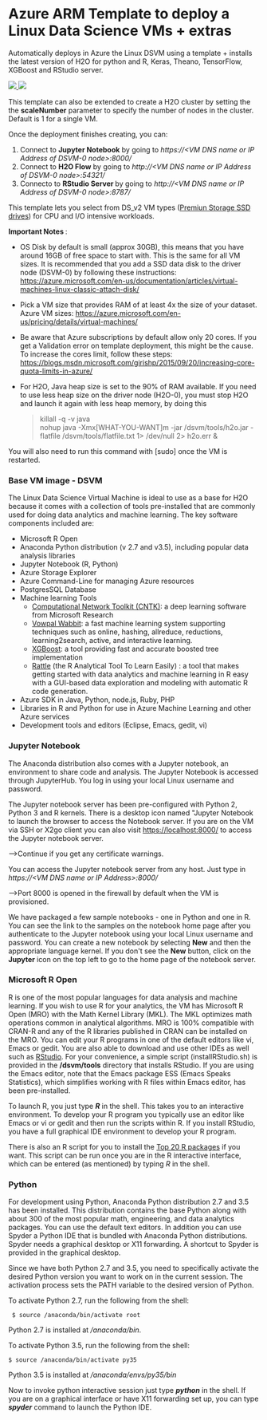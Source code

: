 # Azure ARM Template to deploy a Linux Data Science VMs + extras
Automatically deploys in Azure the Linux DSVM using a template + installs the latest version of H2O for python and R, Keras, Theano, TensorFlow, XGBoost and RStudio server.


<a href="https://portal.azure.com/#create/Microsoft.Template/uri/https%3A%2F%2Fraw.githubusercontent.com%2Fpablomarin%2FAzure-Linux-DSVM-plus-extras%2Fmaster%2Fazuredeploy.json" target="_blank">
    <img src="http://azuredeploy.net/deploybutton.png"/>
</a>
<a href="http://armviz.io/#/?load=https%3A%2F%2Fraw.githubusercontent.com%2Fpablomarin%2FAzure-Linux-DSVM-plus-extras%2Fmaster%2Fazuredeploy.json" target="_blank">
    <img src="http://armviz.io/visualizebutton.png"/>
</a>

This template can also be extended to create a H2O cluster by setting the the <b>scaleNumber</b> parameter to specify the number of nodes in the cluster. Default is 1 for a single VM.

Once the deployment finishes creating, you can:

1) Connect to <b>Jupyter Notebook</b> by going to *https://\<VM DNS name or IP Address of DSVM-0 node\>:8000/*</br>
2) Connect to <b> H2O Flow</b> by going to *http://\<VM DNS name or IP Address of DSVM-0 node\>:54321/*
3) Connecto to <b> RStudio Server </b> by going to *http://\<VM DNS name or IP Address of DSVM-0 node\>:8787/*

This template lets you select from DS_v2 VM types (<a href="https://azure.microsoft.com/en-us/documentation/articles/storage-premium-storage/" target="_blank">Premiun Storage SSD drives</a>) for CPU and I/O intensive workloads.


<b>Important Notes </b>:<br>
- OS Disk by default is small (approx 30GB), this means that you have around 16GB of free space to start with. This is the same for all VM sizes. It is recommended that you add a SSD data disk to the driver node (DSVM-0) by following these instructions: https://azure.microsoft.com/en-us/documentation/articles/virtual-machines-linux-classic-attach-disk/
- Pick a VM size that provides RAM of at least 4x the size of your dataset. Azure VM sizes: https://azure.microsoft.com/en-us/pricing/details/virtual-machines/
- Be aware that Azure subscriptions by default allow only 20 cores. If you get a Validation error on template deployment, this might be the cause. To increase the cores limit, follow these steps: https://blogs.msdn.microsoft.com/girishp/2015/09/20/increasing-core-quota-limits-in-azure/
- For H2O, Java heap size is set to the 90% of RAM available. If you need to use less heap size on the driver node (H2O-0), you must stop H2O and launch it again with less heap memory, by doing this

	> killall -q -v java <br>
	> nohup java -Xmx[WHAT-YOU-WANT]m -jar /dsvm/tools/h2o.jar -flatfile /dsvm/tools/flatfile.txt 1> /dev/null 2> h2o.err &

You will also need to run this command with [sudo] once the VM is restarted.

### Base VM image - DSVM

The Linux Data Science Virtual Machine is ideal to use as a base for H2O because it comes with a collection of tools pre-installed that are commonly used for doing data analytics and machine learning. The key software components included are:

- Microsoft R Open
- Anaconda Python distribution (v 2.7 and v3.5), including popular data analysis libraries
- Jupyter Notebook (R, Python)
- Azure Storage Explorer
- Azure Command-Line for managing Azure resources
- PostgresSQL Database
- Machine learning Tools
    - [Computational Network Toolkit (CNTK)](https://github.com/Microsoft/CNTK): a deep learning software from Microsoft Research
    - [Vowpal Wabbit](https://github.com/JohnLangford/vowpal_wabbit): a fast machine learning system supporting techniques such as online, hashing, allreduce, reductions, learning2search, active, and interactive learning.
    - [XGBoost](https://xgboost.readthedocs.org/en/latest/): a tool providing fast and accurate boosted tree implementation
    - [Rattle](http://rattle.togaware.com/) (the R Analytical Tool To Learn Easily) : a tool that makes getting started with data analytics and machine learning in R easy with a GUI-based data exploration and modeling with automatic R code generation. 
- Azure SDK in Java, Python, node.js, Ruby, PHP
- Libraries in R and Python for use in Azure Machine Learning and other Azure services
- Development tools and editors (Eclipse, Emacs, gedit, vi)

### Jupyter Notebook 

The Anaconda distribution also comes with a Jupyter notebook, an environment to share code and analysis. The Jupyter Notebook is accessed through JupyterHub. You log in using your local Linux username and password.

The Jupyter notebook server has been pre-configured with Python 2, Python 3 and R kernels. There is a desktop icon named "Jupyter Notebook to launch the browser to access the Notebook server. If you are on the VM via SSH or X2go client you can also visit [https://localhost:8000/](https://localhost:8000/) to access the Jupyter notebook server.

-->Continue if you get any certificate warnings. 

You can access the Jupyter notebook server from any host. Just type in *https://\<VM DNS name or IP Address\>:8000/* 

-->Port 8000 is opened in the firewall by default when the VM is provisioned.

We have packaged a few sample notebooks - one in Python and one in R. You can see the link to the samples on the notebook home page after you authenticate to the Jupyter notebook using your local Linux username and password. You can create a new notebook by selecting **New** and then the appropriate language kernel. If you don't see the **New** button, click on the **Jupyter** icon on the top left to go to the home page of the notebook server. 

### Microsoft R Open 
R is one of the most popular languages for data analysis and machine learning. If you wish to use R for your analytics, the VM has Microsoft R Open (MRO) with the Math Kernel Library (MKL). The MKL optimizes math operations common in analytical algorithms. MRO is 100% compatible with CRAN-R and any of the R libraries published in CRAN can be installed on the MRO. You can edit your R programs in one of the default editors like vi, Emacs or gedit. You are also able to download and use other IDEs as well such as [RStudio](http://www.rstudio.com). For your convenience, a simple script (installRStudio.sh) is provided in the **/dsvm/tools** directory that installs RStudio. If you are using the Emacs editor, note that the Emacs package ESS (Emacs Speaks Statistics), which simplifies working with R files within Emacs editor, has been pre-installed. 

To launch R, you just type ***R*** in the shell. This takes you to an interactive environment. To develop your R program you typically use an editor like Emacs or vi or gedit and then run the scripts within R. If you install RStudio, you have a full graphical IDE environment to develop your R program. 

There is also an R script for you to install the [Top 20 R packages](http://www.kdnuggets.com/2015/06/top-20-r-packages.html) if you want. This script can be run once you are in the R interactive interface, which can be entered (as mentioned) by typing *R* in the shell.  

### Python
For development using Python, Anaconda Python distribution 2.7 and 3.5 has been installed. This distribution contains the base Python along with about 300 of the most popular math, engineering, and data analytics packages. You can use the default text editors. In addition you can use Spyder a Python IDE that is bundled with Anaconda Python distributions. Spyder needs a graphical desktop or X11 forwarding. A shortcut to Spyder is provided in the graphical desktop. 

Since we have both Python 2.7 and 3.5, you need to specifically activate the desired Python version you want to work on in the current session. The activation process sets the PATH variable to the desired version of Python. 

To activate Python 2.7, run the following from the shell:

	 $ source /anaconda/bin/activate root

Python 2.7 is installed at */anaconda/bin*. 

To activate Python 3.5, run the following from the shell:

	$ source /anaconda/bin/activate py35


Python 3.5 is installed at */anaconda/envs/py35/bin*

Now to invoke python interactive session just type ***python*** in the shell. If you are on a graphical interface or have X11 forwarding set up, you can type ***spyder*** command to launch the Python IDE. 
